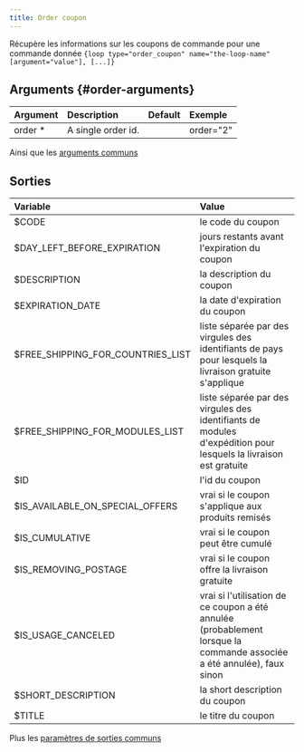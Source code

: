 ```yaml
---
title: Order coupon
---
```


Récupère les informations sur les coupons de commande pour une commande donnée
`{loop type="order_coupon" name="the-loop-name" [argument="value"], [...]}`

## Arguments {#order-arguments}

| Argument | Description        | Default | Exemple   |
|----------|:-------------------|:-------:|:----------|
| order *  | A single order id. |         | order="2" |

Ainsi que les [arguments communs](./global_arguments)

## Sorties

| Variable                          | Value                                                                                                                  |
|:----------------------------------|:-----------------------------------------------------------------------------------------------------------------------|
| $CODE                             | le code du coupon                                                                                                      |
| $DAY_LEFT_BEFORE_EXPIRATION       | jours restants avant l'expiration du coupon                                                                            |
| $DESCRIPTION                      | la description du coupon                                                                                               |
| $EXPIRATION_DATE                  | la date d'expiration du coupon                                                                                         |
| $FREE_SHIPPING_FOR_COUNTRIES_LIST | liste séparée par des virgules des identifiants de pays pour lesquels la livraison gratuite s'applique                 |
| $FREE_SHIPPING_FOR_MODULES_LIST   | liste séparée par des virgules des identifiants de modules d'expédition pour lesquels la livraison est gratuite        |
| $ID                               | l'id du coupon                                                                                                         |
| $IS_AVAILABLE_ON_SPECIAL_OFFERS   | vrai si le coupon s'applique aux produits remisés                                                                      |
| $IS_CUMULATIVE                    | vrai si le coupon peut être cumulé                                                                                     |
| $IS_REMOVING_POSTAGE              | vrai si le coupon offre la livraison gratuite                                                                          |
| $IS_USAGE_CANCELED                | vrai si l'utilisation de ce coupon a été annulée (probablement lorsque la commande associée a été annulée), faux sinon |
| $SHORT_DESCRIPTION                | la short description du coupon                                                                                         |
| $TITLE                            | le titre du coupon                                                                                                     |

Plus les [paramètres de sorties communs](./global_outputs)
